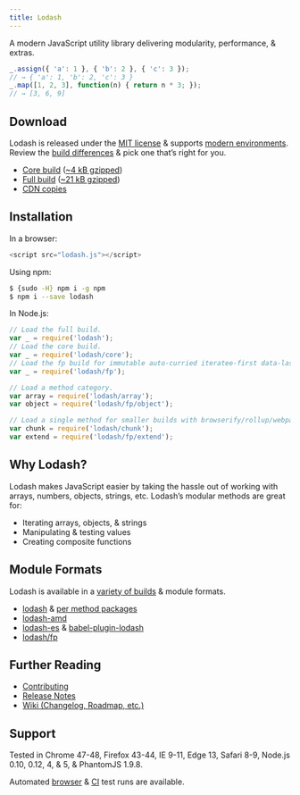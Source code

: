 ```yaml
---
title: Lodash
---
```


A modern JavaScript utility library delivering modularity, performance, & extras.

```js
_.assign({ 'a': 1 }, { 'b': 2 }, { 'c': 3 });
// → { 'a': 1, 'b': 2, 'c': 3 }
_.map([1, 2, 3], function(n) { return n * 3; });
// → [3, 6, 9]
```

## Download

Lodash is released under the [MIT license](https://raw.githubusercontent.com/lodash/lodash/4.5.1/LICENSE) & supports [modern environments](https://lodash.com/#support).
Review the [build differences](https://github.com/lodash/lodash/wiki/build-differences) & pick one that’s right for you.

- [Core build](https://raw.githubusercontent.com/lodash/lodash/4.5.1/dist/lodash.core.js) ([~4 kB gzipped](https://raw.githubusercontent.com/lodash/lodash/4.5.1/dist/lodash.core.min.js))
- [Full build](https://raw.githubusercontent.com/lodash/lodash/4.5.1/dist/lodash.js) ([~21 kB gzipped](https://raw.githubusercontent.com/lodash/lodash/4.5.1/dist/lodash.min.js))
- [CDN copies](https://www.jsdelivr.com/projects/lodash)

## Installation

In a browser:

```js
<script src="lodash.js"></script>
```

Using npm:

```bash
$ {sudo -H} npm i -g npm
$ npm i --save lodash
```

In Node.js:

```js
// Load the full build.
var _ = require('lodash');
// Load the core build.
var _ = require('lodash/core');
// Load the fp build for immutable auto-curried iteratee-first data-last methods.
var _ = require('lodash/fp');

// Load a method category.
var array = require('lodash/array');
var object = require('lodash/fp/object');

// Load a single method for smaller builds with browserify/rollup/webpack.
var chunk = require('lodash/chunk');
var extend = require('lodash/fp/extend');
```

## Why Lodash?

Lodash makes JavaScript easier by taking the hassle out of working with arrays,
numbers, objects, strings, etc. Lodash’s modular methods are great for:

- Iterating arrays, objects, & strings
- Manipulating & testing values
- Creating composite functions

## Module Formats

Lodash is available in a [variety of builds](https://lodash.com/custom-builds) & module formats.

- [lodash](https://www.npmjs.com/package/lodash) & [per method packages](https://www.npmjs.com/browse/keyword/lodash-modularized)
- [lodash-amd](https://www.npmjs.com/package/lodash-amd)
- [lodash-es](https://www.npmjs.com/package/lodash-es) & [babel-plugin-lodash](https://www.npmjs.com/package/babel-plugin-lodash)
- [lodash/fp](https://github.com/lodash/lodash/tree/4.5.1-npm/fp)

## Further Reading

- [Contributing](https://github.com/lodash/lodash/blob/4.5.1/.github/CONTRIBUTING.md)
- [Release Notes](https://github.com/lodash/lodash/releases/tag/4.0.0)
- [Wiki (Changelog, Roadmap, etc.)](https://github.com/lodash/lodash/wiki)

## Support

Tested in Chrome 47-48, Firefox 43-44, IE 9-11, Edge 13, Safari 8-9, Node.js 0.10, 0.12, 4, & 5, & PhantomJS 1.9.8.

Automated [browser](https://saucelabs.com/u/lodash) & [CI](https://travis-ci.org/lodash/) test runs are available.
